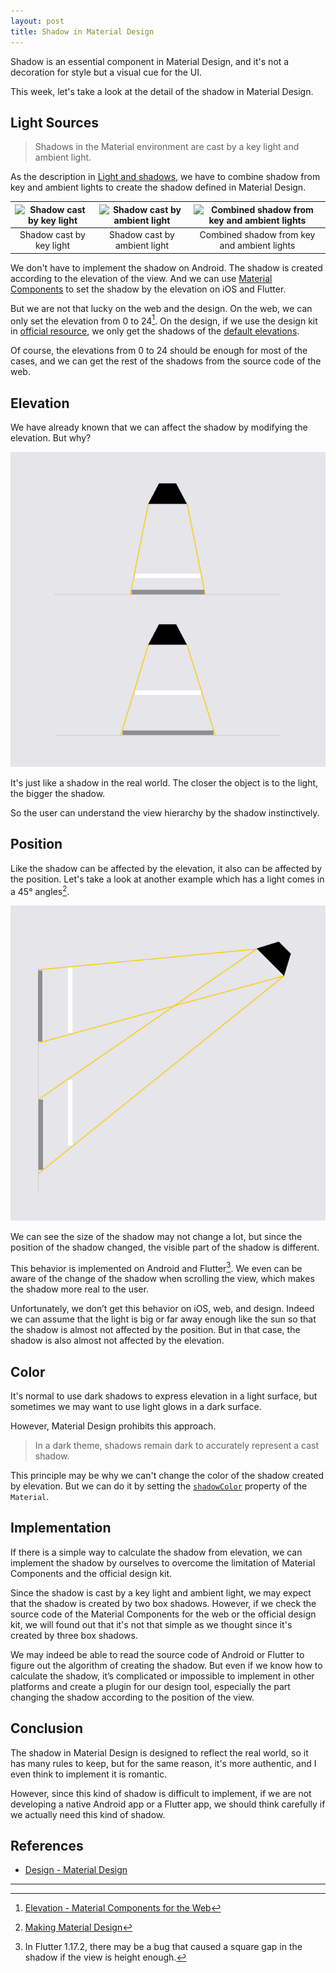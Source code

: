 ```yaml
---
layout: post
title: Shadow in Material Design
---
```


Shadow is an essential component in Material Design, and it's not a decoration for style but a visual cue for the UI.

This week, let's take a look at the detail of the shadow in Material Design.

## Light Sources

> Shadows in the Material environment are cast by a key light and ambient light.

As the description in [Light and shadows](https://material.io/design/environment/light-shadows.html), we have to combine shadow from key and ambient lights to create the shadow defined in Material Design.

| ![Shadow cast by key light](https://lh3.googleusercontent.com/ZTiXsXY2gZarUOUhibnCSBZhLo_CLRY0b-2cxAddw0vqFcxiEqRhchAs0DSH63Rx_0IX_DiTvinmOFhsl2fYa8F6OX3iV1en_3L98g=w1064-v0) | ![Shadow cast by ambient light](https://lh3.googleusercontent.com/X8foa5lJrWUFmWUpGOjJnrPovBEbcEnJl5l7no185n_iK75CMVmpttZYkTyfG95w_j3nM-sippJUH9GfQ1059nxqAtKkKpQBSNHj=w1064-v0) | ![Combined shadow from key and ambient lights](https://lh3.googleusercontent.com/rZkPi0lJSr5wQoyxq9qIR2AuIjTM2PBhGOMyYS-xxdds6xI8MTfN7mffWcTMP7KK5UO9iLvvDq202nZOyKDOY5YNcaH2QX8z0UqIiQ=w1064-v0) |
|:-:|:-:|:-:|
| Shadow cast by key light | Shadow cast by ambient light | Combined shadow from key and ambient lights |

We don't have to implement the shadow on Android. The shadow is created according to the elevation of the view. And we can use [Material Components](https://github.com/material-components) to set the shadow by the elevation on iOS and Flutter.

But we are not that lucky on the web and the design. On the web, we can only set the elevation from 0 to 24[^1]. On the design, if we use the design kit in [official resource](https://material.io/resources), we only get the shadows of the [default elevations](https://material.io/design/environment/elevation.html#default-elevations).

Of course, the elevations from 0 to 24 should be enough for most of the cases, and we can get the rest of the shadows from the source code of the web.

## Elevation

We have already known that we can affect the shadow by modifying the elevation. But why?

![Combined shadow from key and ambient lights](/assets/images/elevation-shadow.png)

It's just like a shadow in the real world. The closer the object is to the light, the bigger the shadow.

So the user can understand the view hierarchy by the shadow instinctively.

## Position

Like the shadow can be affected by the elevation, it also can be affected by the position. Let's take a look at another example which has a light comes in a 45° angles[^2].

![Combined shadow from key and ambient lights](/assets/images/position-shadow.png)

We can see the size of the shadow may not change a lot, but since the position of the shadow changed, the visible part of the shadow is different.

This behavior is implemented on Android and Flutter[^3]. We even can be aware of the change of the shadow when scrolling the view, which makes the shadow more real to the user.

Unfortunately, we don’t get this behavior on iOS, web, and design. Indeed we can assume that the light is big or far away enough like the sun so that the shadow is almost not affected by the position. But in that case, the shadow is also almost not affected by the elevation.

## Color

It's normal to use dark shadows to express elevation in a light surface, but sometimes we may want to use light glows in a dark surface.

However, Material Design prohibits this approach.

> In a dark theme, shadows remain dark to accurately represent a cast shadow.

This principle may be why we can't change the color of the shadow created by elevation. But we can do it by setting the [`shadowColor`](https://api.flutter.dev/flutter/material/Material/shadowColor.html) property of the `Material`.

## Implementation

If there is a simple way to calculate the shadow from elevation, we can implement the shadow by ourselves to overcome the limitation of Material Components and the official design kit.

Since the shadow is cast by a key light and ambient light, we may expect that the shadow is created by two box shadows. However, if we check the source code of the Material Components for the web or the official design kit, we will found out that it's not that simple as we thought since it's created by three box shadows.

We may indeed be able to read the source code of Android or Flutter to figure out the algorithm of creating the shadow. But even if we know how to calculate the shadow, it’s complicated or impossible to implement in other platforms and create a plugin for our design tool, especially the part changing the shadow according to the position of the view.

## Conclusion

The shadow in Material Design is designed to reflect the real world, so it has many rules to keep, but for the same reason, it's more authentic, and I even think to implement it is romantic.

However, since this kind of shadow is difficult to implement, if we are not developing a native Android app or a Flutter app, we should think carefully if we actually need this kind of shadow.

## References

- [Design - Material Design](https://material.io/design)

***

[^1]: [Elevation - Material Components for the Web](https://material.io/develop/web/components/elevation/)

[^2]: [Making Material Design](https://www.youtube.com/watch?v=rrT6v5sOwJg&feature=youtu.be&t=3m27s)

[^3]: In Flutter 1.17.2, there may be a bug that caused a square gap in the shadow if the view is height enough.
